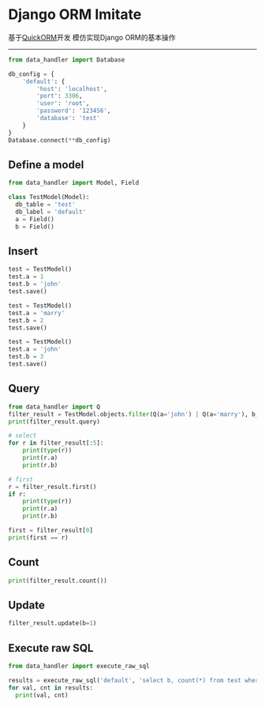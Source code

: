 Django ORM Imitate
========

基于[QuickORM](https://github.com/2shou/QuickORM)开发 模仿实现Django ORM的基本操作  

----------------

```python
from data_handler import Database

db_config = {
    'default': {
        'host': 'localhost',
        'port': 3306,
        'user': 'root',
        'password': '123456',
        'database': 'test'
    }
}
Database.connect(**db_config)
```

Define a model
--------------

```python
from data_handler import Model, Field

class TestModel(Model):
  db_table = 'test'
  db_label = 'default'
  a = Field()
  b = Field()
```

Insert
------

```python
test = TestModel()
test.a = 1
test.b = 'john'
test.save()

test = TestModel()
test.a = 'marry'
test.b = 2
test.save()

test = TestModel()
test.a = 'john'
test.b = 3
test.save()
```

Query
-----

```python
from data_handler import Q
filter_result = TestModel.objects.filter(Q(a='john') | Q(a='marry'), b__gte=1).exclude(b__in=[3, 4])
print(filter_result.query)

# select
for r in filter_result[:5]:
    print(type(r))
    print(r.a)
    print(r.b)
```

```python
# first
r = filter_result.first()
if r:
    print(type(r))
    print(r.a)
    print(r.b)

first = filter_result[0]
print(first == r)
```

Count
-----

```python
print(filter_result.count())
```

Update
------

```python
filter_result.update(b=1)
```

Execute raw SQL
---------------

```python
from data_handler import execute_raw_sql

results = execute_raw_sql('default', 'select b, count(*) from test where b = %s group by b;', (1,))
for val, cnt in results:
  print(val, cnt)
```
